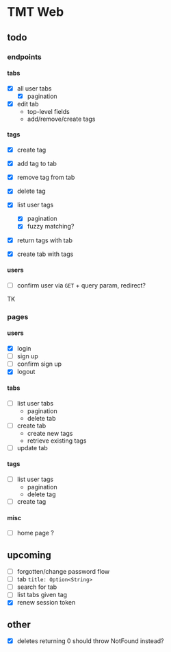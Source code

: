 # TMT Web

## todo

### endpoints

#### tabs

- [x] all user tabs
  - [x] pagination
- [x] edit tab
  - top-level fields
  - add/remove/create tags

#### tags

- [x] create tag
- [x] add tag to tab
- [x] remove tag from tab
- [x] delete tag
- [x] list user tags

  - [x] pagination
  - [x] fuzzy matching?

- [x] return tags with tab
- [x] create tab with tags

#### users

- [ ] confirm user via `GET` + query param, redirect?

TK

### pages

#### users

- [x] login
- [ ] sign up
- [ ] confirm sign up
- [x] logout

#### tabs

- [ ] list user tabs
  - pagination
  - delete tab
- [ ] create tab
  - create new tags
  - retrieve existing tags
- [ ] update tab

#### tags

- [ ] list user tags
  - pagination
  - delete tag
- [ ] create tag

#### misc

- [ ] home page ?

## upcoming

- [ ] forgotten/change password flow
- [ ] tab `title: Option<String>`
- [ ] search for tab
- [ ] list tabs given tag
- [x] renew session token

## other

- [x] deletes returning 0 should throw NotFound instead?
